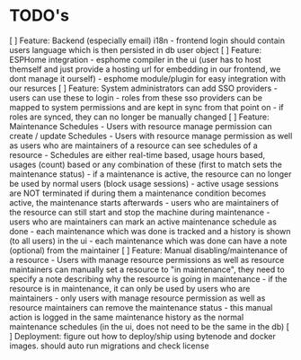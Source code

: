 # TODO's

[ ] Feature: Backend (especially email) i18n
    - frontend login should contain users language which is then persisted in db user object
[ ] Feature: ESPHome integration
    - esphome compiler in the ui (user has to host themself and just provide a hosting url for embedding in our frontend, we dont manage it ourself)
    - esphome module/plugin for easy integration with our resurces
[ ] Feature: System administrators can add SSO providers
    - users can use these to login
    - roles from these sso providers can be mapped to system permissions and are kept in sync from that point on
    - if roles are synced, they can no longer be manually changed
[ ] Feature: Maintenance Schedules
    - Users with resource manage permission can create / update Schedules
    - Users with resource manage permission as well as users who are maintainers of a resource can see schedules of a resource
    - Schedules are either real-time based, usage hours based, usages (count) based or any combination of these (first to match sets the maintenance status)
    - if a maintenance is active, the resource can no longer be used by normal users (block usage sessions)
    - active usage sessions are NOT terminated if during them a maintenance condition becomes active, the maintenance starts afterwards
    - users who are maintainers of the resource can still start and stop the machine during maintenance
    - users who are maintainers can mark an active maintenance schedule as done
    - each maintenance which was done is tracked and a history is shown (to all users) in the ui
    - each maintenance which was done can have a note (optional) from the maintainer
[ ] Feature: Manual disabling/maintenance of a resource
    - Users with manage resource permissions as well as resource maintainers can manually set a resource to "in maintenance", they need to specify a note describing why the resource is going in maintenance
    - if the resource is in maintenance, it can only be used by users who are maintainers
    - only users with manage resource permission as well as resource maintainers can remove the maintenance status
    - this manual action is logged in the same maintenance history as the normal maintenance schedules (in the ui, does not need to be the same in the db)
[ ] Deployment: figure out how to deploy/ship using bytenode and docker images. should auto run migrations and check license